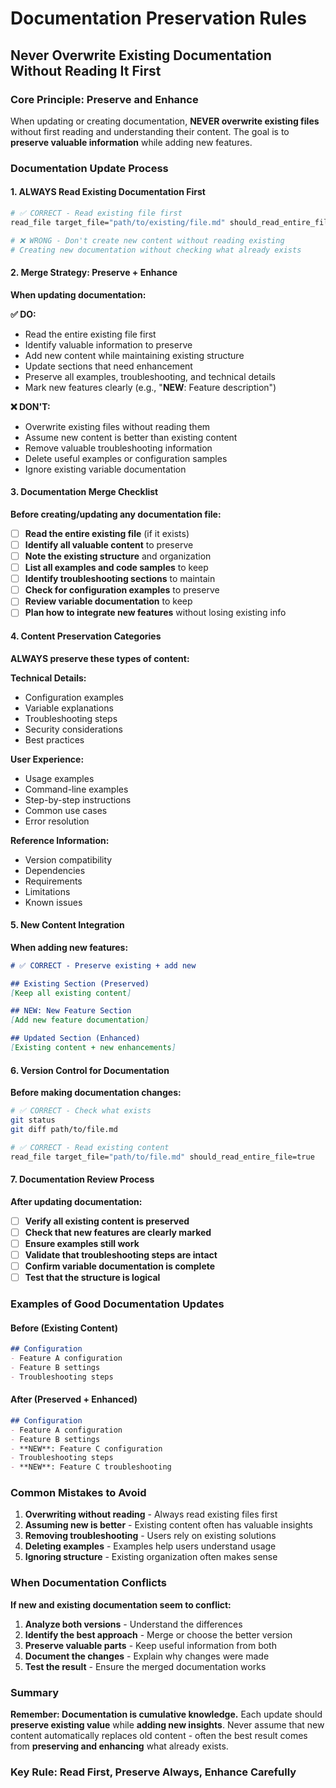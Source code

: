 # Documentation Preservation Rules

## Never Overwrite Existing Documentation Without Reading It First

### **Core Principle: Preserve and Enhance**

When updating or creating documentation, **NEVER overwrite existing files** without first reading and understanding their content. The goal is to **preserve valuable information** while adding new features.

### **Documentation Update Process**

#### **1. ALWAYS Read Existing Documentation First**

```bash
# ✅ CORRECT - Read existing file first
read_file target_file="path/to/existing/file.md" should_read_entire_file=true

# ❌ WRONG - Don't create new content without reading existing
# Creating new documentation without checking what already exists
```

#### **2. Merge Strategy: Preserve + Enhance**

**When updating documentation:**

**✅ DO:**

- Read the entire existing file first
- Identify valuable information to preserve
- Add new content while maintaining existing structure
- Update sections that need enhancement
- Preserve all examples, troubleshooting, and technical details
- Mark new features clearly (e.g., "**NEW**: Feature description")

**❌ DON'T:**

- Overwrite existing files without reading them
- Assume new content is better than existing content
- Remove valuable troubleshooting information
- Delete useful examples or configuration samples
- Ignore existing variable documentation

#### **3. Documentation Merge Checklist**

**Before creating/updating any documentation file:**

- [ ] **Read the entire existing file** (if it exists)
- [ ] **Identify all valuable content** to preserve
- [ ] **Note the existing structure** and organization
- [ ] **List all examples and code samples** to keep
- [ ] **Identify troubleshooting sections** to maintain
- [ ] **Check for configuration examples** to preserve
- [ ] **Review variable documentation** to keep
- [ ] **Plan how to integrate new features** without losing existing info

#### **4. Content Preservation Categories**

**ALWAYS preserve these types of content:**

**Technical Details:**

- Configuration examples
- Variable explanations
- Troubleshooting steps
- Security considerations
- Best practices

**User Experience:**

- Usage examples
- Command-line examples
- Step-by-step instructions
- Common use cases
- Error resolution

**Reference Information:**

- Version compatibility
- Dependencies
- Requirements
- Limitations
- Known issues

#### **5. New Content Integration**

**When adding new features:**

```markdown
# ✅ CORRECT - Preserve existing + add new

## Existing Section (Preserved)
[Keep all existing content]

## NEW: New Feature Section
[Add new feature documentation]

## Updated Section (Enhanced)
[Existing content + new enhancements]
```

#### **6. Version Control for Documentation**

**Before making documentation changes:**

```bash
# ✅ CORRECT - Check what exists
git status
git diff path/to/file.md

# ✅ CORRECT - Read existing content
read_file target_file="path/to/file.md" should_read_entire_file=true
```

#### **7. Documentation Review Process**

**After updating documentation:**

- [ ] **Verify all existing content is preserved**
- [ ] **Check that new features are clearly marked**
- [ ] **Ensure examples still work**
- [ ] **Validate that troubleshooting steps are intact**
- [ ] **Confirm variable documentation is complete**
- [ ] **Test that the structure is logical**

### **Examples of Good Documentation Updates**

#### **Before (Existing Content)**

```markdown
## Configuration
- Feature A configuration
- Feature B settings
- Troubleshooting steps
```

#### **After (Preserved + Enhanced)**

```markdown
## Configuration
- Feature A configuration
- Feature B settings
- **NEW**: Feature C configuration
- Troubleshooting steps
- **NEW**: Feature C troubleshooting
```

### **Common Mistakes to Avoid**

1. **Overwriting without reading** - Always read existing files first
2. **Assuming new is better** - Existing content often has valuable insights
3. **Removing troubleshooting** - Users rely on existing solutions
4. **Deleting examples** - Examples help users understand usage
5. **Ignoring structure** - Existing organization often makes sense

### **When Documentation Conflicts**

**If new and existing documentation seem to conflict:**

1. **Analyze both versions** - Understand the differences
2. **Identify the best approach** - Merge or choose the better version
3. **Preserve valuable parts** - Keep useful information from both
4. **Document the changes** - Explain why changes were made
5. **Test the result** - Ensure the merged documentation works

### **Summary**

**Remember: Documentation is cumulative knowledge.** Each update should **preserve existing value** while **adding new insights**. Never assume that new content automatically replaces old content - often the best result comes from **preserving and enhancing** what already exists.

### **Key Rule: Read First, Preserve Always, Enhance Carefully**
